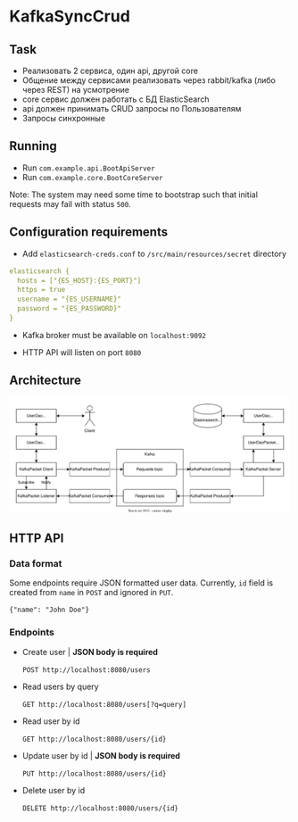 # KafkaSyncCrud
## Task
- Реализовать 2 сервиса, один api, другой core
- Общение между сервисами реализовать через rabbit/kafka (либо через REST) на усмотрение
- core сервис должен работать с БД ElasticSearch
- api должен принимать CRUD запросы по Пользователям
- Запросы синхронные

## Running
- Run `com.example.api.BootApiServer`
- Run `com.example.core.BootCoreServer`

Note: The system may need some time to bootstrap such that initial requests may fail with status `500`.

## Configuration requirements
- Add `elasticsearch-creds.conf` to `/src/main/resources/secret` directory

```yaml
elasticsearch {
  hosts = ["{ES_HOST}:{ES_PORT}"]
  https = true
  username = "{ES_USERNAME}"
  password = "{ES_PASSWORD}"
}
```

- Kafka broker must be available on `localhost:9092`

- HTTP API will listen on port `8080`

## Architecture
![Architecture][arch_image]

## HTTP API
### Data format
Some endpoints require JSON formatted user data.
Currently, `id` field is created from `name` in `POST` and ignored in `PUT`.
```
{"name": "John Doe"}
```

### Endpoints
- Create user | **JSON body is required**

  `POST http://localhost:8080/users`

- Read users by query
  
  `GET http://localhost:8080/users[?q=query]`

- Read user by id

  `GET http://localhost:8080/users/{id}`

- Update user by id | **JSON body is required**

  `PUT http://localhost:8080/users/{id}`

- Delete user by id

  `DELETE http://localhost:8080/users/{id}`

[arch_image]: assets/arch.svg
